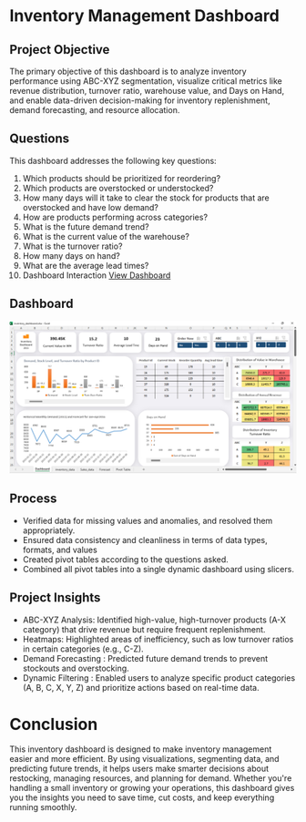 # Inventory Management Dashboard 
## Project Objective 
The primary objective of this dashboard is to analyze inventory performance using ABC-XYZ segmentation, visualize critical metrics like revenue distribution, turnover ratio, warehouse value, and Days on Hand, and enable data-driven decision-making for inventory replenishment, demand forecasting, and resource allocation.
## Questions 
This dashboard addresses the following key questions:
1.	Which products should be prioritized for reordering?
2.	Which products are overstocked or understocked?
3.	How many days will it take to clear the stock for products that are overstocked and have low demand?
4.	How are products performing across categories?
5.	What is the future demand trend?
6.	What is the current value of the warehouse?
7.	What is the turnover ratio?
8.	How many days on hand?
9.	What are the average lead times?
10.	Dashboard Interaction <a href="https://github.com/Rumkey988/Excel-Project/blob/main/inventory_dashboard.xlsx"> View Dashboard </a>    

## Dashboard
![dashboard](https://github.com/Rumkey988/Excel-Project/blob/main/dashboard.png)
## Process
- Verified data for missing values and anomalies, and resolved them appropriately.
- Ensured data consistency and cleanliness in terms of data types, formats, and values
-	Created pivot tables according to the questions asked.
-	Combined all pivot tables into a single dynamic dashboard using slicers.

## Project Insights
-	ABC-XYZ Analysis: Identified high-value, high-turnover products (A-X category) that drive revenue but require frequent replenishment.
-	Heatmaps: Highlighted areas of inefficiency, such as low turnover ratios in certain categories (e.g., C-Z).
-	Demand Forecasting : Predicted future demand trends to prevent stockouts and overstocking.
-	Dynamic Filtering : Enabled users to analyze specific product categories (A, B, C, X, Y, Z) and prioritize actions based on real-time data.

# Conclusion
This inventory dashboard is designed to make inventory management easier and more efficient. By using visualizations, segmenting data, and predicting future trends, it helps users make smarter decisions about restocking, managing resources, and planning for demand. Whether you're handling a small inventory or growing your operations, this dashboard gives you the insights you need to save time, cut costs, and keep everything running smoothly.


